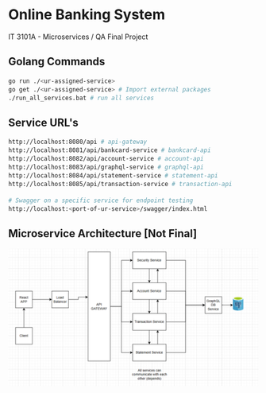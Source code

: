 # Online Banking System
IT 3101A - Microservices / QA Final Project

## Golang Commands

   ```bash
   go run ./<ur-assigned-service> 
   go get ./<ur-assigned-service> # Import external packages
   ./run_all_services.bat # run all services
   ```

## Service URL's
   ```bash
   http://localhost:8080/api # api-gateway 
   http://localhost:8081/api/bankcard-service # bankcard-api 
   http://localhost:8082/api/account-service # account-api
   http://localhost:8083/api/graphql-service # graphql-api 
   http://localhost:8084/api/statement-service # statement-api 
   http://localhost:8085/api/transaction-service # transaction-api 

   # Swagger on a specific service for endpoint testing
   http://localhost:<port-of-ur-service>/swagger/index.html
   ```

## Microservice Architecture [Not Final]
![alt text](image-1.png)